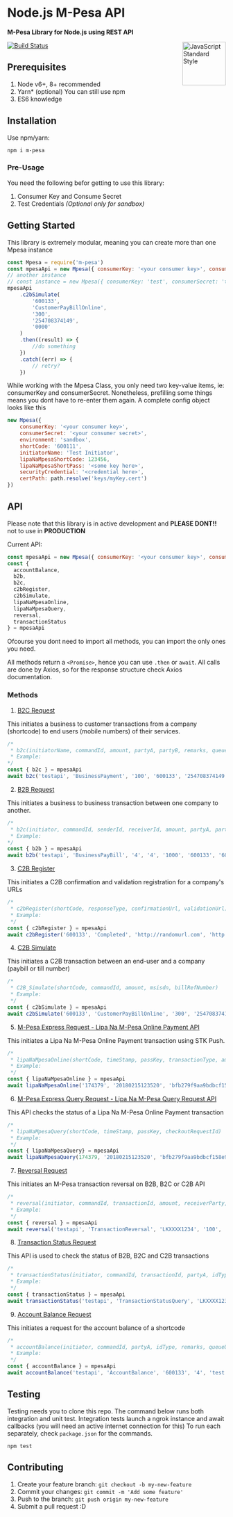 # Node.js M-Pesa API 
**M-Pesa Library for Node.js using REST API**

<a href="https://standardjs.com" style="float: right; padding: 0 0 20px 20px;"><img src="https://cdn.rawgit.com/feross/standard/master/sticker.svg" alt="JavaScript Standard Style" width="100" align="right"></a>
[![Build Status](https://travis-ci.org/geofmureithi/mpesa-node-library.svg?branch=master)](https://travis-ci.org/geofmureithi/mpesa-node-library)

## Prerequisites
1. Node v6+, 8+ recommended
2. Yarn* (optional) You can still use npm
3. ES6 knowledge

## Installation
Use npm/yarn:
```
npm i m-pesa
```

### Pre-Usage
You need the following befor getting to use this library:
1. Consumer Key and Consume Secret 
2. Test Credentials *(Optional only for sandbox)*

## Getting Started
This library is extremely modular, meaning you can create more than one Mpesa instance
````js
const Mpesa = require('m-pesa')
const mpesaApi = new Mpesa({ consumerKey: '<your consumer key>', consumerSecret: '<your consumer secret>' })
// another instance
// const instance = new Mpesa({ consumerKey: 'test', consumerSecret: 'test', environment: 'production' })
mpesaApi
    .c2bSimulate(
        '600133',
        'CustomerPayBillOnline',
        '300',
        '254708374149',
        '0000'
    )
    .then((result) => {
        //do something
    })
    .catch((err) => {
        // retry?
    })
````

While working with the Mpesa Class, you only need two key-value items, ie: consumerKey and consumerSecret.
Nonetheless, prefilling some things means you dont have to re-enter them again. A complete config object looks like this
````js
new Mpesa({
    consumerKey: '<your consumer key>',
    consumerSecret: '<your consumer secret>',
    environment: 'sandbox',
    shortCode: '600111',
    initiatorName: 'Test Initiator',
    lipaNaMpesaShortCode: 123456,
    lipaNaMpesaShortPass: '<some key here>',
    securityCredential: '<credential here>',
    certPath: path.resolve('keys/myKey.cert')
})
````
## API
Please note that this library is in active development and **PLEASE DONT!!** not to use in **PRODUCTION** 

Current API:
````js
const mpesaApi = new Mpesa({ consumerKey: '<your consumer key>', consumerSecret: '<your consumer secret>' })
const {
  accountBalance,
  b2b,
  b2c,
  c2bRegister,
  c2bSimulate,
  lipaNaMpesaOnline,
  lipaNaMpesaQuery,
  reversal,
  transactionStatus
} = mpesaApi
````
Ofcourse you dont need to import all methods, you can import the only ones you need.

All methods return a `<Promise>`, hence you can use `.then` or `await`.
All calls are done by Axios, so for the response structure check Axios documentation.

### Methods
1. [B2C Request](https://developer.safaricom.co.ke/b2c/apis/post/paymentrequest)

This initiates a business to customer transactions from a company (shortcode) to end users (mobile numbers) of their services.
````js
/*
 * b2c(initiatorName, commandId, amount, partyA, partyB, remarks, queueUrl, resultUrl, occasion)
 * Example:
*/
const { b2c } = mpesaApi
await b2c('testapi', 'BusinessPayment', '100', '600133', '254708374149', 'test', 'http://randomurl.com', 'http://randomurl2.com')
````

2. [B2B Request](https://developer.safaricom.co.ke/b2b/apis/post/paymentrequest)

This initiates a business to business transaction between one company to another.
````js
/*
 * b2c(initiator, commandId, senderId, receiverId, amount, partyA, partyB, accountRef, remarks, queueUrl, resultUrl, occasion)
 * Example: 
*/
const { b2b } = mpesaApi
await b2b('testapi', 'BusinessPayBill', '4', '4', '1000', '600133', '600000', 'BusinessA', 'test', 'http://randomurl.com', 'http://randomurl2.com', 'test')
````
3. [C2B Register](https://developer.safaricom.co.ke/c2b/apis/post/registerurl)

This initiates a C2B confirmation and validation registration for a company's URLs

````js
/*
 * c2bRegister(shortCode, responseType, confirmationUrl, validationUrl)
 * Example:
 */
const { c2bRegister } = mpesaApi
await c2bRegister('600133', 'Completed', 'http://randomurl.com', 'http://randomurl2.com')

````

4. [C2B Simulate](https://developer.safaricom.co.ke/c2b/apis/post/simulate)

This initiates a C2B transaction between an end-user and a company (paybill or till number)

````js
/*
 * C2B_Simulate(shortCode, commandId, amount, msisdn, billRefNumber)
 * Example:
 */
const { c2bSimulate } = mpesaApi
await c2bSimulate('600133', 'CustomerPayBillOnline', '300', '254708374149', '0000')

````
5. [M-Pesa Express Request - Lipa Na M-Pesa Online Payment API](https://developer.safaricom.co.ke/lipa-na-m-pesa-online/apis/post/stkpush/v1/processrequest)

This initiates a Lipa Na M-Pesa Online Payment transaction using STK Push.

````js
/*
 * lipaNaMpesaOnline(shortCode, timeStamp, passKey, transactionType, amount, partyA, partyB, phoneNumber, callbackUrl, accountRef, transactionDesc)
 * Example:
 */
const { lipaNaMpesaOnline } = mpesaApi
await lipaNaMpesaOnline('174379', '20180215123520', 'bfb279f9aa9bdbcf158e97dd71a467cd2e0c893059b10f78e6b72ada1ed2c919', 'CustomerPayBillOnline', '1', '254708374149', '174379', '254708374149', 'http://randomurl.com', 'test', 'test')

````
6. [M-Pesa Express Query Request - Lipa Na M-Pesa Query Request API](https://developer.safaricom.co.ke/lipa-na-m-pesa-online/apis/post/stkpushquery/v1/query)

This API checks the status of a Lipa Na M-Pesa Online Payment transaction

````js
/*
 * lipaNaMpesaQuery(shortCode, timeStamp, passKey, checkoutRequestId)
 * Example:
 */
const { lipaNaMpesaQuery} = mpesaApi
await lipaNaMpesaQuery(174379, '20180215123520', 'bfb279f9aa9bdbcf158e97dd71a467cd2e0c893059b10f78e6b72ada1ed2c919', 'ws_co_123456789')
````
7. [Reversal Request](https://developer.safaricom.co.ke/reversal/apis/post/request)

This initiates an M-Pesa transaction reversal on B2B, B2C or C2B API
````js
/*
 * reversal(initiator, commandId, transactionId, amount, receiverParty, receiverIdType, resultUrl, queueUrl, remarks, occasion)
 * Example:
 */
const { reversal } = mpesaApi
await reversal('testapi', 'TransactionReversal', 'LKXXXX1234', '100', '600133', '11', 'http://randomurl.com', 'http://randomurl2.com', 'test', 'test')
````
8. [Transaction Status Request](https://developer.safaricom.co.ke/transaction-status/apis/post/query)

This API is used to check the status of B2B, B2C and C2B transactions

````js
/*
 * transactionStatus(initiator, commandId, transactionId, partyA, idType, resultUrl, queueUrl, remarks, occasion, originalConversationId)
 * Example:
 */
const { transactionStatus } = mpesaApi
await transactionStatus('testapi', 'TransactionStatusQuery', 'LKXXXX1234', '600133', '4', 'http://randomurl.com', 'http://randomurl2.com', 'test', '4455-6589979')
````
9. [Account Balance Request](https://developer.safaricom.co.ke/account-balance/apis/post/query)

This initiates a request for the account balance of a shortcode

````js
/*
 * accountBalance(initiator, commandId, partyA, idType, remarks, queueUrl, resultUrl)
 * Example:
 */
const { accountBalance } = mpesaApi
await accountBalance('testapi', 'AccountBalance', '600133', '4', 'test', 'http://randomurl.com', 'http://randomurl2.com')
````
## Testing
Testing needs you to clone this repo.
The command below runs both integration and unit test.
Integration tests launch a ngrok instance and await callbacks (you will need an active internet connection for this)
To run each separately, check `package.json` for the commands.
````
npm test
````

## Contributing
1. Create your feature branch: `git checkout -b my-new-feature`
2. Commit your changes: `git commit -m 'Add some feature'`
3. Push to the branch: `git push origin my-new-feature`
4. Submit a pull request :D
